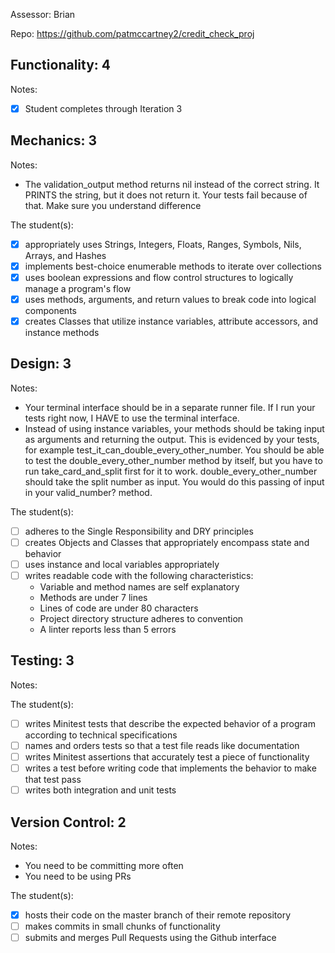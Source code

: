 Assessor: Brian 

Repo: https://github.com/patmccartney2/credit_check_proj

## Functionality: 4

Notes:

- [x] Student completes through Iteration 3

## Mechanics: 3

Notes:

* The validation_output method returns nil instead of the correct string. It PRINTS the string, but it does not return it. Your tests fail because of that. Make sure you understand difference 

The student(s):

- [x] appropriately uses Strings, Integers, Floats, Ranges, Symbols, Nils, Arrays, and Hashes
- [x] implements best-choice enumerable methods to iterate over collections
- [x] uses boolean expressions and flow control structures to logically manage a program's flow
- [x] uses methods, arguments, and return values to break code into logical components
- [x] creates Classes that utilize instance variables, attribute accessors, and instance methods

## Design: 3

Notes:

* Your terminal interface should be in a separate runner file. If I run your tests right now, I HAVE to use the terminal interface. 
* Instead of using instance variables, your methods should be taking input as arguments and returning the output. This is evidenced by your tests, for example test_it_can_double_every_other_number. You should be able to test the double_every_other_number method by itself, but you have to run take_card_and_split first for it to work. double_every_other_number should take the split number as input. You would do this passing of input in your valid_number? method.

The student(s):

- [ ] adheres to the Single Responsibility and DRY principles
- [ ] creates Objects and Classes that appropriately encompass state and behavior
- [ ] uses instance and local variables appropriately
- [ ] writes readable code with the following characteristics:
    * Variable and method names are self explanatory
    * Methods are under 7 lines
    * Lines of code are under 80 characters
    * Project directory structure adheres to convention
    * A linter reports less than 5 errors

## Testing: 3

Notes:

The student(s):

- [ ] writes Minitest tests that describe the expected behavior of a program according to technical specifications
- [ ] names and orders tests so that a test file reads like documentation
- [ ] writes Minitest assertions that accurately test a piece of functionality
- [ ] writes a test before writing code that implements the behavior to make that test pass
- [ ] writes both integration and unit tests

## Version Control: 2

Notes:

* You need to be committing more often
* You need to be using PRs

The student(s):

- [x] hosts their code on the master branch of their remote repository
- [ ] makes commits in small chunks of functionality
- [ ] submits and merges Pull Requests using the Github interface
